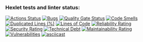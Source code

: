 ### Hexlet tests and linter status:
[![Actions Status](https://github.com/Qualcommes/python-project-49/actions/workflows/hexlet-check.yml/badge.svg)](https://github.com/Qualcommes/python-project-49/actions)
[![Bugs](https://sonarcloud.io/api/project_badges/measure?project=Qualcommes_python-project-49&metric=bugs)](https://sonarcloud.io/summary/new_code?id=Qualcommes_python-project-49)
[![Quality Gate Status](https://sonarcloud.io/api/project_badges/measure?project=Qualcommes_python-project-49&metric=alert_status)](https://sonarcloud.io/summary/new_code?id=Qualcommes_python-project-49)
[![Code Smells](https://sonarcloud.io/api/project_badges/measure?project=Qualcommes_python-project-49&metric=code_smells)](https://sonarcloud.io/summary/new_code?id=Qualcommes_python-project-49)
[![Duplicated Lines (%)](https://sonarcloud.io/api/project_badges/measure?project=Qualcommes_python-project-49&metric=duplicated_lines_density)](https://sonarcloud.io/summary/new_code?id=Qualcommes_python-project-49)
[![Lines of Code](https://sonarcloud.io/api/project_badges/measure?project=Qualcommes_python-project-49&metric=ncloc)](https://sonarcloud.io/summary/new_code?id=Qualcommes_python-project-49)
[![Reliability Rating](https://sonarcloud.io/api/project_badges/measure?project=Qualcommes_python-project-49&metric=reliability_rating)](https://sonarcloud.io/summary/new_code?id=Qualcommes_python-project-49)
[![Security Rating](https://sonarcloud.io/api/project_badges/measure?project=Qualcommes_python-project-49&metric=security_rating)](https://sonarcloud.io/summary/new_code?id=Qualcommes_python-project-49)
[![Technical Debt](https://sonarcloud.io/api/project_badges/measure?project=Qualcommes_python-project-49&metric=sqale_index)](https://sonarcloud.io/summary/new_code?id=Qualcommes_python-project-49)
[![Maintainability Rating](https://sonarcloud.io/api/project_badges/measure?project=Qualcommes_python-project-49&metric=sqale_rating)](https://sonarcloud.io/summary/new_code?id=Qualcommes_python-project-49)
[![Vulnerabilities](https://sonarcloud.io/api/project_badges/measure?project=Qualcommes_python-project-49&metric=vulnerabilities)](https://sonarcloud.io/summary/new_code?id=Qualcommes_python-project-49)
[![asciicast](https://asciinema.org/a/47SG2LbFt5NypNkAXc26tdwYT.svg)](https://asciinema.org/a/47SG2LbFt5NypNkAXc26tdwYT)
